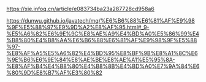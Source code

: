 https://xie.infoq.cn/article/e083734ba23a287728cd958a6

https://dunwu.github.io/javatech/mq/%E6%B6%88%E6%81%AF%E9%98%9F%E5%88%97%E9%9D%A2%E8%AF%95.html#_9-%E5%A6%82%E6%9E%9C%E8%AE%A9%E4%BD%A0%E5%86%99%E4%B8%80%E4%B8%AA%E6%B6%88%E6%81%AF%E9%98%9F%E5%88%97-%E8%AF%A5%E5%A6%82%E4%BD%95%E8%BF%9B%E8%A1%8C%E6%9E%B6%E6%9E%84%E8%AE%BE%E8%AE%A1%E5%95%8A-%E8%AF%B4%E4%B8%80%E4%B8%8B%E4%BD%A0%E7%9A%84%E6%80%9D%E8%B7%AF%E3%80%82

